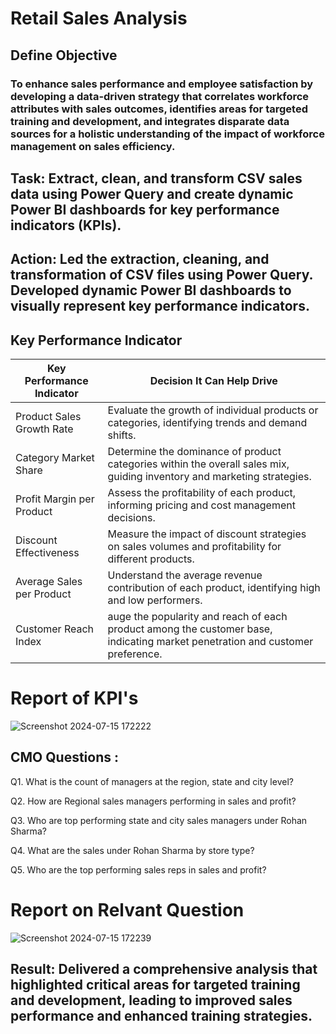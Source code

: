 # Retail Sales Analysis

## Define Objective
### To enhance sales performance and employee satisfaction by developing a data-driven strategy that correlates workforce attributes with sales outcomes, identifies areas for targeted training and development, and integrates disparate data sources for a holistic understanding of the impact of workforce management on sales efficiency.

## Task: Extract, clean, and transform CSV sales data using Power Query and create dynamic Power BI dashboards for key performance indicators (KPIs).

## Action: Led the extraction, cleaning, and transformation of CSV files using Power Query. Developed dynamic Power BI dashboards to visually represent key performance indicators.

## Key Performance Indicator
| Key Performance Indicator     | Decision It Can Help Drive                                                                                                     | 
| ----------------------------  | ------------------------------------------------------------------------------------------------------------------------       |                                                     
| Product Sales Growth Rate     |Evaluate the growth of individual products or categories, identifying trends and demand shifts.                                 |
| Category Market Share         |Determine the dominance of product categories within the overall sales mix, guiding inventory and marketing strategies.         |
| Profit Margin per Product     |Assess the profitability of each product, informing pricing and cost management decisions.                                      | 
| Discount Effectiveness        |Measure the impact of discount strategies on sales volumes and profitability for different products.                            |
| Average Sales per Product     |Understand the average revenue contribution of each product, identifying high and low performers.                               |
| Customer Reach Index          |auge the popularity and reach of each product among the customer base, indicating market penetration and customer preference.   |  



# Report of KPI's

![Screenshot 2024-07-15 172222](https://github.com/user-attachments/assets/b23442af-37c9-4152-8c4b-d06ac7218d69)





## CMO Questions : 

Q1. What is the count of managers at the region, state and city level?

Q2. How are Regional sales managers performing in sales and profit?

Q3. Who are top performing state and city sales managers under Rohan Sharma?

Q4. What are the sales under Rohan Sharma by store type?

Q5. Who are the top performing sales reps in sales and profit?


# Report on Relvant Question

![Screenshot 2024-07-15 172239](https://github.com/user-attachments/assets/477ca9f6-344a-40e3-83e3-330563494451)

## Result: Delivered a comprehensive analysis that highlighted critical areas for targeted training and development, leading to improved sales performance and enhanced training strategies.

